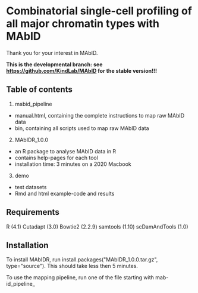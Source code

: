 # Combinatorial single-cell profiling of all major chromatin types with MAbID

Thank you for your interest in MAbID. 

**This is the developmental branch: see https://github.com/KindLab/MAbID for the stable version!!!**

## Table of contents

1. mabid_pipeline
  - manual.html, containing the complete instructions to map raw MAbID data
  - bin, containing all scripts used to map raw MAbID data
2. MAbIDR_1.0.0
  - an R package to analyse MAbID data in R
  - contains help-pages for each tool
  - installation time: 3 minutes on a 2020 Macbook
3. demo
  - test datasets
  - Rmd and html example-code and results 

## Requirements

R (4.1)
Cutadapt (3.0)
Bowtie2 (2.2.9)
samtools (1.10)
scDamAndTools (1.0)

## Installation

To install MAbIDR, run install.packages("MAbIDR_1.0.0.tar.gz", type="source"). 
This should take less then 5 minutes.

To use the mapping pipeline, run one of the file starting with mab-id_pipeline_
